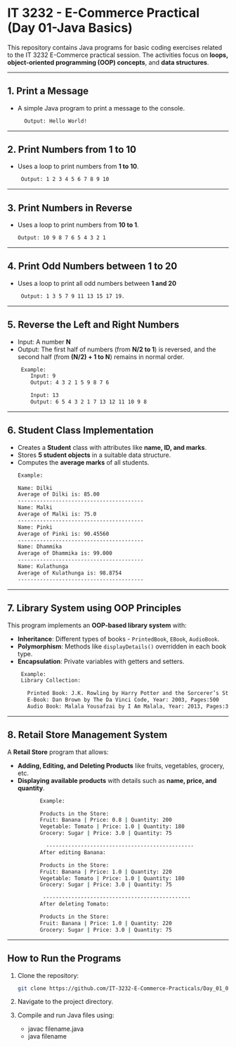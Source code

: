 # IT 3232 - E-Commerce Practical (Day 01-Java Basics)

This repository contains Java programs for basic coding exercises related to the IT 3232 E-Commerce practical session. The activities focus on **loops, object-oriented programming (OOP) concepts**, and **data structures**.

---

## **1. Print a Message**
- A simple Java program to print a message to the console.
  ```sh
    Output: Hello World!
---

## **2. Print Numbers from 1 to 10**
- Uses a loop to print numbers from **1 to 10**.
  ```sh
   Output: 1 2 3 4 5 6 7 8 9 10
---

## **3. Print Numbers in Reverse**
- Uses a loop to print numbers from **10 to 1**.
     ```sh
     Output: 10 9 8 7 6 5 4 3 2 1

---

## **4. Print Odd Numbers between 1 to 20**
- Uses a loop to print all odd numbers between **1 and 20**
    ```sh
     Output: 1 3 5 7 9 11 13 15 17 19.

---

## **5. Reverse the Left and Right Numbers**
- Input: A number **N**
- Output: The first half of numbers (from **N/2 to 1**) is reversed, and the second half (from **(N/2) + 1 to N**) remains in normal order.
    ```sh
     Example:
        Input: 9  
        Output: 4 3 2 1 5 9 8 7 6  

        Input: 13  
        Output: 6 5 4 3 2 1 7 13 12 11 10 9 8  
  
---

## **6. Student Class Implementation**
- Creates a **Student** class with attributes like **name, ID, and marks**.
- Stores **5 student objects** in a suitable data structure.
- Computes the **average marks** of all students.
  ```sh
  Example: 

  Name: Dilki
  Average of Dilki is: 85.00
  ----------------------------------------
  Name: Malki
  Average of Malki is: 75.0
  ----------------------------------------
  Name: Pinki
  Average of Pinki is: 90.45560
  ----------------------------------------
  Name: Dhammika
  Average of Dhammika is: 99.000
  ----------------------------------------
  Name: Kulathunga
  Average of Kulathunga is: 98.8754
  ----------------------------------------
---

## **7. Library System using OOP Principles**
This program implements an **OOP-based library system** with:
- **Inheritance**: Different types of books - `PrintedBook`, `EBook`, `AudioBook`.
- **Polymorphism**: Methods like `displayDetails()` overridden in each book type.
- **Encapsulation**: Private variables with getters and setters.
     ```sh
      Example:  
      Library Collection:  

        Printed Book: J.K. Rowling by Harry Potter and the Sorcerer’s Stone, Year: 1997, Pages: 309  
        E-Book: Dan Brown by The Da Vinci Code, Year: 2003, Pages:500 
        Audio Book: Malala Yousafzai by I Am Malala, Year: 2013, Pages:345  

---

## **8. Retail Store Management System**
A **Retail Store** program that allows:
- **Adding, Editing, and Deleting Products** like fruits, vegetables, grocery, etc.
- **Displaying available products** with details such as **name, price, and quantity**.
  ```sh
         Example:  

         Products in the Store:  
         Fruit: Banana | Price: 0.8 | Quantity: 200  
         Vegetable: Tomato | Price: 1.0 | Quantity: 180  
         Grocery: Sugar | Price: 3.0 | Quantity: 75  

           -----------------------------------------------  
         After editing Banana:  

         Products in the Store:  
         Fruit: Banana | Price: 1.0 | Quantity: 220  
         Vegetable: Tomato | Price: 1.0 | Quantity: 180  
         Grocery: Sugar | Price: 3.0 | Quantity: 75  

          -----------------------------------------------  
         After deleting Tomato:  

         Products in the Store:  
         Fruit: Banana | Price: 1.0 | Quantity: 220  
         Grocery: Sugar | Price: 3.0 | Quantity: 75  

---

## **How to Run the Programs**
1. Clone the repository:
   ```sh
   git clone https://github.com/IT-3232-E-Commerce-Practicals/Day_01_03-14
2. Navigate to the project directory.
3. Compile and run Java files using:

   - javac filename.java
   - java filename
